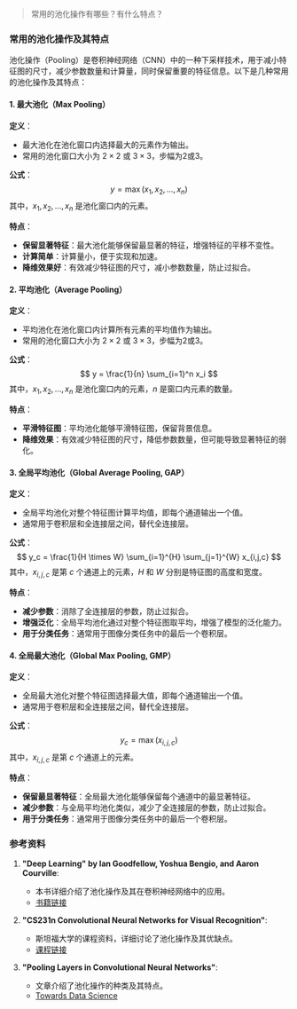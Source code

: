 > 常用的池化操作有哪些？有什么特点？

### 常用的池化操作及其特点

池化操作（Pooling）是卷积神经网络（CNN）中的一种下采样技术，用于减小特征图的尺寸，减少参数数量和计算量，同时保留重要的特征信息。以下是几种常用的池化操作及其特点：

#### 1. 最大池化（Max Pooling）

**定义**：
- 最大池化在池化窗口内选择最大的元素作为输出。
- 常用的池化窗口大小为 $2 \times 2$ 或 $3 \times 3$，步幅为2或3。

**公式**：
$$ y = \max(x_1, x_2, \ldots, x_n) $$
其中，$x_1, x_2, \ldots, x_n$ 是池化窗口内的元素。

**特点**：
- **保留显著特征**：最大池化能够保留最显著的特征，增强特征的平移不变性。
- **计算简单**：计算量小，便于实现和加速。
- **降维效果好**：有效减少特征图的尺寸，减小参数数量，防止过拟合。

#### 2. 平均池化（Average Pooling）

**定义**：
- 平均池化在池化窗口内计算所有元素的平均值作为输出。
- 常用的池化窗口大小为 $2 \times 2$ 或 $3 \times 3$，步幅为2或3。

**公式**：
$$ y = \frac{1}{n} \sum_{i=1}^n x_i $$
其中，$x_1, x_2, \ldots, x_n$ 是池化窗口内的元素，$n$ 是窗口内元素的数量。

**特点**：
- **平滑特征图**：平均池化能够平滑特征图，保留背景信息。
- **降维效果**：有效减少特征图的尺寸，降低参数数量，但可能导致显著特征的弱化。

#### 3. 全局平均池化（Global Average Pooling, GAP）

**定义**：
- 全局平均池化对整个特征图计算平均值，即每个通道输出一个值。
- 通常用于卷积层和全连接层之间，替代全连接层。

**公式**：
$$ y_c = \frac{1}{H \times W} \sum_{i=1}^{H} \sum_{j=1}^{W} x_{i,j,c} $$
其中，$x_{i,j,c}$ 是第 $c$ 个通道上的元素，$H$ 和 $W$ 分别是特征图的高度和宽度。

**特点**：
- **减少参数**：消除了全连接层的参数，防止过拟合。
- **增强泛化**：全局平均池化通过对整个特征图取平均，增强了模型的泛化能力。
- **用于分类任务**：通常用于图像分类任务中的最后一个卷积层。

#### 4. 全局最大池化（Global Max Pooling, GMP）

**定义**：
- 全局最大池化对整个特征图选择最大值，即每个通道输出一个值。
- 通常用于卷积层和全连接层之间，替代全连接层。

**公式**：
$$ y_c = \max(x_{i,j,c}) $$
其中，$x_{i,j,c}$ 是第 $c$ 个通道上的元素。

**特点**：
- **保留最显著特征**：全局最大池化能够保留每个通道中的最显著特征。
- **减少参数**：与全局平均池化类似，减少了全连接层的参数，防止过拟合。
- **用于分类任务**：通常用于图像分类任务中的最后一个卷积层。

### 参考资料

1. **"Deep Learning" by Ian Goodfellow, Yoshua Bengio, and Aaron Courville**:
   - 本书详细介绍了池化操作及其在卷积神经网络中的应用。
   - [书籍链接](http://www.deeplearningbook.org/)

2. **"CS231n Convolutional Neural Networks for Visual Recognition"**:
   - 斯坦福大学的课程资料，详细讨论了池化操作及其优缺点。
   - [课程链接](http://cs231n.github.io/convolutional-networks/)

3. **"Pooling Layers in Convolutional Neural Networks"**:
   - 文章介绍了池化操作的种类及其特点。
   - [Towards Data Science](https://towardsdatascience.com/pooling-layers-in-convolutional-neural-networks-7ba2e96b8589)